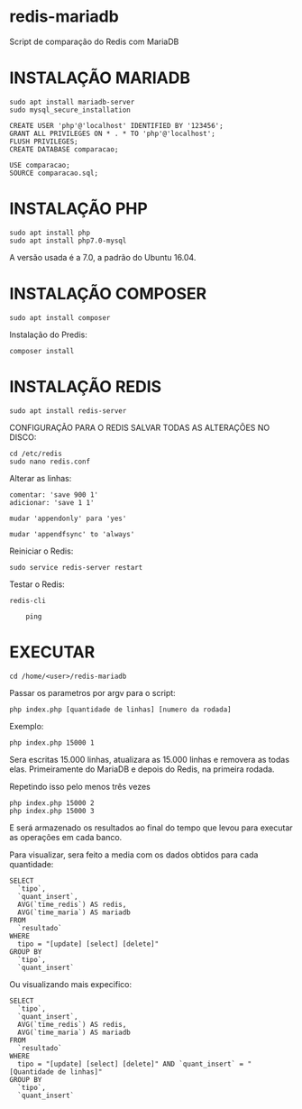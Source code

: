 # redis-mariadb
Script de comparação do Redis com MariaDB

# INSTALAÇÃO MARIADB

	sudo apt install mariadb-server
	sudo mysql_secure_installation

	CREATE USER 'php'@'localhost' IDENTIFIED BY '123456';
	GRANT ALL PRIVILEGES ON * . * TO 'php'@'localhost';
	FLUSH PRIVILEGES;
	CREATE DATABASE comparacao;

	USE comparacao;
	SOURCE comparacao.sql;

# INSTALAÇÃO PHP

	sudo apt install php
	sudo apt install php7.0-mysql

A versão usada é a 7.0, a padrão do Ubuntu 16.04.

# INSTALAÇÃO COMPOSER

	sudo apt install composer
	
Instalação do Predis:

	composer install

# INSTALAÇÃO REDIS

	sudo apt install redis-server

CONFIGURAÇÃO PARA O REDIS SALVAR TODAS AS ALTERAÇÕES NO DISCO:

	cd /etc/redis
	sudo nano redis.conf

Alterar as linhas:

	comentar: 'save 900 1'
	adicionar: 'save 1 1'

	mudar 'appendonly' para 'yes'

	mudar 'appendfsync' to 'always'

Reiniciar o Redis:

	sudo service redis-server restart

Testar o Redis:

	redis-cli

		ping
	

# EXECUTAR

	cd /home/<user>/redis-mariadb

Passar os parametros por argv para o script:

	php index.php [quantidade de linhas] [numero da rodada]

Exemplo:
	
	php index.php 15000 1

Sera escritas 15.000 linhas, atualizara as 15.000 linhas e removera as todas elas. Primeiramente do MariaDB e depois do Redis, na primeira rodada.

Repetindo isso pelo menos três vezes

	php index.php 15000 2
	php index.php 15000 3
	
E será armazenado os resultados ao final do tempo que levou para executar as operações em cada banco.

Para visualizar, sera feito a media com os dados obtidos para cada quantidade:

	SELECT
	  `tipo`,
	  `quant_insert`,
	  AVG(`time_redis`) AS redis,
	  AVG(`time_maria`) AS mariadb
	FROM
	  `resultado`
	WHERE
	  tipo = "[update] [select] [delete]"
	GROUP BY
	  `tipo`,
	  `quant_insert`
	  
Ou visualizando mais expecifico:
	
	SELECT
	  `tipo`,
	  `quant_insert`,
	  AVG(`time_redis`) AS redis,
	  AVG(`time_maria`) AS mariadb
	FROM
	  `resultado`
	WHERE
	  tipo = "[update] [select] [delete]" AND `quant_insert` = "[Quantidade de linhas]"
	GROUP BY
	  `tipo`,
	  `quant_insert`
	  
